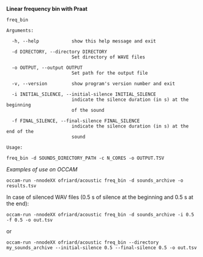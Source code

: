 **Linear frequency bin with Praat**

```
freq_bin

Arguments:

  -h, --help            show this help message and exit

  -d DIRECTORY, --directory DIRECTORY
                        Set directory of WAVE files

  -o OUTPUT, --output OUTPUT
                        Set path for the output file

  -v, --version         show program's version number and exit

  -i INITIAL_SILENCE, --initial-silence INITIAL_SILENCE
                        indicate the silence duration (in s) at the beginning
                        of the sound

  -f FINAL_SILENCE, --final-silence FINAL_SILENCE
                        indicate the silence duration (in s) at the end of the
                        sound

```

```
Usage:

freq_bin -d SOUNDS_DIRECTORY_PATH -c N_CORES -o OUTPUT.TSV
```

*Examples of use on OCCAM*

```
occam-run -nnodeXX ofriard/acoustic freq_bin -d sounds_archive -o results.tsv 
```

In case of silenced WAV files (0.5 s of silence at the beginning and 0.5 s at the end):

```
occam-run -nnodeXX ofriard/acoustic freq_bin -d sounds_archive -i 0.5 -f 0.5 -o out.tsv 
```
or

```
occam-run -nnodeXX ofriard/acoustic freq_bin --directory my_sounds_archive --initial-silence 0.5 --final-silence 0.5 -o out.tsv
```
